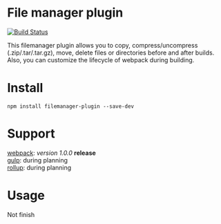 # File manager plugin

[![Build Status](https://travis-ci.org/xianweics/filemanager-plugin.svg?branch=master)](https://travis-ci.org/xianweics/filemanager-plugin)

This filemanager plugin allows you to copy, compress/uncompress (.zip/.tar/.tar.gz), move, delete files or directories
before and after builds. Also, you can customize the lifecycle of webpack during building.

# Install
`npm install filemanager-plugin --save-dev`

# Support
[webpack](https://www.npmjs.com/search?q=keywords:webpack): *version 1.0.0* **release** <br/>
[gulp](https://www.npmjs.com/search?q=keywords:gulp): during planning <br/>
[rollup](https://www.npmjs.com/search?q=keywords:rollup): during planning <br/>

# Usage
Not finish